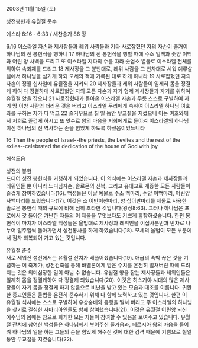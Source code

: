 2003년 11월 15일 (토)

성전봉헌과 유월절 준수



에스라 6:16 - 6:33 / 새찬송가 86 장


6:16 이스라엘 자손과 제사장들과 레위 사람들과 기타 사로잡혔던 자의 자손이 즐거이 하나님의 전 봉헌식을 행하니 
17 하나님의 전 봉헌식을 행할 때에 수소 일백과 숫양 이백과 어린 양 사백을 드리고 또 이스라엘 지파의 수를 따라 숫염소 열둘로 이스라엘 전체를 위하여 속죄제를 드리고 
18 제사장을 그 분반대로, 레위 사람을 그 반차대로 세워 예루살렘에서 하나님을 섬기게 하되 모세의 책에 기록된 대로 하게 하니라 
19 사로잡혔던 자의 자손이 정월 십사일에 유월절을 지키되 
20 제사장들과 레위 사람들이 일제히 몸을 정결케 하여 다 정결하매 사로잡혔던 자의 모든 자손과 자기 형제 제사장들과 자기를 위하여 유월절 양을 잡으니 
21 사로잡혔다가 돌아온 이스라엘 자손과 무릇 스스로 구별하여 자기 땅 이방 사람의 더러운 것을 버리고 이스라엘 무리에게 속하여 이스라엘 하나님 여호와를 구하는 자가 다 먹고 
22 즐거우므로 칠 일 동안 무교절을 지켰으니 이는 여호와께서 저희로 즐겁게 하시고 또 앗수르 왕의 마음을 저희에게로 돌이켜 이스라엘의 하나님이신 하나님의 전 역사하는 손을 힘있게 하도록 하셨음이었느니라 

16 Then the people of Israel--the priests, the Levites and the rest of the exiles--celebrated the dedication of the house of God with joy

해석도움





성전의 봉헌  
드디어 성전 봉헌식을 거행하게 되었습니다. 이 의식에는 이스라엘 자손과 제사장들과 레위인들 뿐 아니라 느디님자손, 솔로몬의 신복, 그리고 유대교로 개종한 모든 사람들이 즐겁게 참여하였습니다(16). 백성들은 이날 예물로 수소 백마리, 수양 이백마리, 어린양 사백마리를 드렸습니다(17). 이것은 소 이만이천마리, 양 십이만마리를 제물로 사용한 솔로몬 봉헌식 때의 규모에 비해 심히 초라한 것입니다(왕상8:63). 그러나 하나님은 포로에서 갓 돌아온 가난한 자들의 이 제물을 무엇보다도 기쁘게 흠향하셨습니다. 한편 봉헌식이 마치자 이스라엘 백성들은 율법대로 제사장과 레위인을 이십사분반과 반차로 나누어 일주일씩 돌아가면서 성전봉사를 하게 하였습니다(18). 모세의 율법이 모든 부분에서 점차 회복되어 가고 있는 것입니다. 

유월절 준수  
새로 세워진 성전에서는 유월절 잔치가 베풀어졌습니다(19). 애굽의 속박 끊은 것을 기념하는 이 축제가, 성전건축을 통해 바벨론에게 받은 수치를 온전히 떨쳐버린 때에 드려지는 것은 의미심장한 일이 아닐 수 없습니다. 유월절 양을 잡는 제사장들과 레위인들은 일제히 몸을 정결케하여 다 정결케 되었습니다(20). 이것은 히스기야 시대의 많은 제사장들이 자기 몸을 정결케 하지 않음으로 비난을 받고 있는 모습과 대조를 이룹니다. 귀환한 종교인들은 율법을 온전히 준수하기 위해 다 함께 노력하고 있는 것입니다. 한편 이 유월절 식사에는 스스로 구별하여 우상숭배와 음행을 떨쳐 버리고 주 이스라엘의 하나님을 찾기로 결심한 사마리아인들도 함께 참여했습니다(21). 이것은 유월절 어린양 되신 예수님의 몸에는 참으로 회개한 모든 자들이 참여할 수 있음을 보여주고 있습니다. 유월절 잔치에 참여한 백성들은 하나님께서 부어주신 즐거움과, 페르시아 왕의 마음을 돌이켜 하나님의 일을 하는 그들의 손을 힘있게 해주신 것에 대한 감격 때문에 기쁨으로 칠일동안 무교절을 지켰습니다(22).